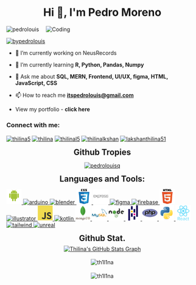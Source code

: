 

<h1 align="center">Hi 👋, I'm Pedro Moreno</h1>
<img align="right" alt="Coding" width="400" src="https://i.pinimg.com/originals/7e/b2/49/7eb249f2fd2e58e9ad6dd60ef892971b.gif">

<p align="left"> <img src="https://komarev.com/ghpvc/?username=pedrolouis&label=Profile%20views&color=0e75b6&style=flat" alt="pedrolouis" /> </p>

<p align="left"> <a href="https://twitter.com/bypedrolouis" target="blank"><img src="https://img.shields.io/twitter/follow/bypedrolouis?logo=twitter&style=for-the-badge" alt="bypedrolouis" /></a> </p>

- 🔭 I’m currently working on NeusRecords

- 🌱 I’m currently learning **R, Python, Pandas, Numpy**

- 💬 Ask me about **SQL, MERN, Frontend, UI/UX, figma, HTML, JavaScript, CSS**

- 📫 How to reach me **itspedrolouis@gmail.com**

- View my portfolio - **click here**

<h3 align="left">Connect with me:</h3>
<p align="left">
<a href="https://linkedin.com/in/thilina5" target="blank"><img align="center" src="https://raw.githubusercontent.com/rahuldkjain/github-profile-readme-generator/master/src/images/icons/Social/linked-in-alt.svg" alt="thilina5" height="30" width="40" /></a>
<a href="https://stackoverflow.com/users/thilina" target="blank"><img align="center" src="https://raw.githubusercontent.com/rahuldkjain/github-profile-readme-generator/master/src/images/icons/Social/stack-overflow.svg" alt="thilina" height="30" width="40" /></a>
<a href="https://kaggle.com/thilinal5" target="blank"><img align="center" src="https://raw.githubusercontent.com/rahuldkjain/github-profile-readme-generator/master/src/images/icons/Social/kaggle.svg" alt="thilinal5" height="30" width="40" /></a>
<a href="https://instagram.com/thilinalkshan" target="blank"><img align="center" src="https://raw.githubusercontent.com/rahuldkjain/github-profile-readme-generator/master/src/images/icons/Social/instagram.svg" alt="thilinalkshan" height="30" width="40" /></a>
<a href="https://www.hackerrank.com/lakshanthilina51" target="blank"><img align="center" src="https://raw.githubusercontent.com/rahuldkjain/github-profile-readme-generator/master/src/images/icons/Social/hackerrank.svg" alt="lakshanthilina51" height="30" width="40" /></a>
</p>

<h2 align="center" style="margin: 10px;">Github Tropies</h2>
<p align="center"> <a href="https://github.com/ryo-ma/github-profile-trophy"><img src="https://github-profile-trophy.vercel.app/?username=pedrolouisq&theme=onestar" alt="pedrolouisq" /></a> </p>

<h2 align="center" style="margin: 10px;">Languages and Tools:</h2>
<p align="left"> <a href="https://developer.android.com" target="_blank" rel="noreferrer"> <img src="https://raw.githubusercontent.com/devicons/devicon/master/icons/android/android-original-wordmark.svg" alt="android" width="40" height="40"/> </a> <a href="https://www.arduino.cc/" target="_blank" rel="noreferrer"> <img src="https://cdn.worldvectorlogo.com/logos/arduino-1.svg" alt="arduino" width="40" height="40"/> </a> <a href="https://www.blender.org/" target="_blank" rel="noreferrer"> <img src="https://download.blender.org/branding/community/blender_community_badge_white.svg" alt="blender" width="40" height="40"/> </a> <a href="https://www.w3schools.com/css/" target="_blank" rel="noreferrer"> <img src="https://raw.githubusercontent.com/devicons/devicon/master/icons/css3/css3-original-wordmark.svg" alt="css3" width="40" height="40"/> </a> <a href="https://expressjs.com" target="_blank" rel="noreferrer"> <img src="https://raw.githubusercontent.com/devicons/devicon/master/icons/express/express-original-wordmark.svg" alt="express" width="40" height="40"/> </a> <a href="https://www.figma.com/" target="_blank" rel="noreferrer"> <img src="https://www.vectorlogo.zone/logos/figma/figma-icon.svg" alt="figma" width="40" height="40"/> </a> <a href="https://firebase.google.com/" target="_blank" rel="noreferrer"> <img src="https://www.vectorlogo.zone/logos/firebase/firebase-icon.svg" alt="firebase" width="40" height="40"/> </a> <a href="https://www.w3.org/html/" target="_blank" rel="noreferrer"> <img src="https://raw.githubusercontent.com/devicons/devicon/master/icons/html5/html5-original-wordmark.svg" alt="html5" width="40" height="40"/> </a> <a href="https://www.adobe.com/in/products/illustrator.html" target="_blank" rel="noreferrer"> <img src="https://www.vectorlogo.zone/logos/adobe_illustrator/adobe_illustrator-icon.svg" alt="illustrator" width="40" height="40"/> </a> <a href="https://developer.mozilla.org/en-US/docs/Web/JavaScript" target="_blank" rel="noreferrer"> <img src="https://raw.githubusercontent.com/devicons/devicon/master/icons/javascript/javascript-original.svg" alt="javascript" width="40" height="40"/> </a> <a href="https://kotlinlang.org" target="_blank" rel="noreferrer"> <img src="https://www.vectorlogo.zone/logos/kotlinlang/kotlinlang-icon.svg" alt="kotlin" width="40" height="40"/> </a> <a href="https://www.mongodb.com/" target="_blank" rel="noreferrer"> <img src="https://raw.githubusercontent.com/devicons/devicon/master/icons/mongodb/mongodb-original-wordmark.svg" alt="mongodb" width="40" height="40"/> </a> <a href="https://www.mysql.com/" target="_blank" rel="noreferrer"> <img src="https://raw.githubusercontent.com/devicons/devicon/master/icons/mysql/mysql-original-wordmark.svg" alt="mysql" width="40" height="40"/> </a> <a href="https://nodejs.org" target="_blank" rel="noreferrer"> <img src="https://raw.githubusercontent.com/devicons/devicon/master/icons/nodejs/nodejs-original-wordmark.svg" alt="nodejs" width="40" height="40"/> </a> <a href="https://pandas.pydata.org/" target="_blank" rel="noreferrer"> <img src="https://raw.githubusercontent.com/devicons/devicon/2ae2a900d2f041da66e950e4d48052658d850630/icons/pandas/pandas-original.svg" alt="pandas" width="40" height="40"/> </a> <a href="https://www.php.net" target="_blank" rel="noreferrer"> <img src="https://raw.githubusercontent.com/devicons/devicon/master/icons/php/php-original.svg" alt="php" width="40" height="40"/> </a> <a href="https://www.python.org" target="_blank" rel="noreferrer"> <img src="https://raw.githubusercontent.com/devicons/devicon/master/icons/python/python-original.svg" alt="python" width="40" height="40"/> </a> <a href="https://reactjs.org/" target="_blank" rel="noreferrer"> <img src="https://raw.githubusercontent.com/devicons/devicon/master/icons/react/react-original-wordmark.svg" alt="react" width="40" height="40"/> </a> <a href="https://tailwindcss.com/" target="_blank" rel="noreferrer"> <img src="https://www.vectorlogo.zone/logos/tailwindcss/tailwindcss-icon.svg" alt="tailwind" width="40" height="40"/> </a> <a href="https://unrealengine.com/" target="_blank" rel="noreferrer"> <img src="https://raw.githubusercontent.com/kenangundogan/fontisto/036b7eca71aab1bef8e6a0518f7329f13ed62f6b/icons/svg/brand/unreal-engine.svg" alt="unreal" width="40" height="40"/> </a> </p>

<div align="center">
<h2 align="center" style="margin: 5px 10px;">Github Stat.</h2>

<a href="https://github.com/bindian0509/bindian0509">
  <img align="center" src="https://github-profile-summary-cards.vercel.app/api/cards/profile-details?username=Th1l1na&theme=github_dark&hide_border=true)](https://github.com/bindian0509" alt="Thilina's GitHub Stats Graph"/>
</a>
<br><br>
<img align="center" src="https://github-readme-stats.vercel.app/api?username=th1l1na&show_icons=true&theme=github_dark&show_icons=true&layout=compact&hide_rank=false" alt="th1l1na"  />
<br><br>
<img align="center" src="https://github-readme-stats.vercel.app/api/top-langs/?username=th1l1na&layout=compact&theme=github_dark&show_icons=true" alt="th1l1na" />
</div>

